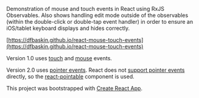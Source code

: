 Demonstration of mouse and touch events in React using RxJS Observables.
Also shows handling edit mode outside of the observables (within the
double-click or double-tap event handler) in order to ensure an iOS/tablet
keyboard displays and hides correctly.

[https://dfbaskin.github.io/react-mouse-touch-events](https://dfbaskin.github.io/react-mouse-touch-events)

Version 1.0 uses [touch](https://developer.mozilla.org/en-US/docs/Web/API/Touch_events)
and [mouse](https://developer.mozilla.org/en-US/docs/Web/API/MouseEvent) events.

Version 2.0 uses [pointer events](https://developer.mozilla.org/en-US/docs/Web/API/Pointer_events).
React does not [support pointer events](https://github.com/facebook/react/issues/499)
directly, so the [react-pointable](https://github.com/MilllerTime/react-pointable)
component is used.

This project was bootstrapped with [Create React App](https://github.com/facebookincubator/create-react-app).
